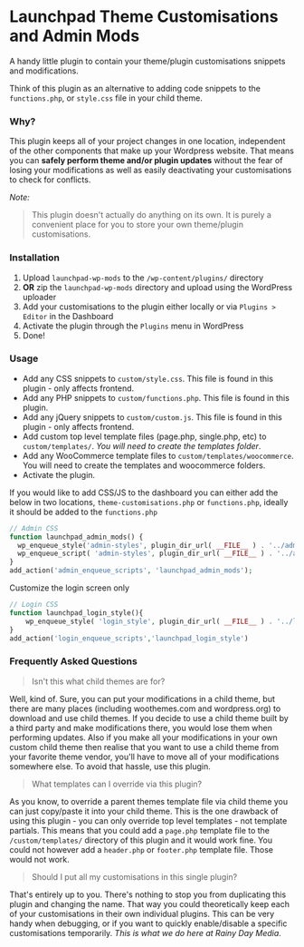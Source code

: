 # Launchpad Theme Customisations and Admin Mods

A handy little plugin to contain your theme/plugin customisations snippets and modifications.

Think of this plugin as an alternative to adding code snippets to the `functions.php`, or `style.css` file in your child theme. 

### Why? 

This plugin keeps all of your project changes in one location, independent of the other components that make up your Wordpress website. That means you can **safely perform theme and/or plugin updates** without the fear of losing your modifications as well as easily deactivating your customisations to check for conflicts.

*Note:* 
> This plugin doesn't actually do anything on its own. It is purely a convenient place for you to store your own theme/plugin customisations.

### Installation

1. Upload `launchpad-wp-mods` to the `/wp-content/plugins/` directory 
  1. **OR** zip the `launchpad-wp-mods` directory and upload using the WordPress uploader
2. Add your customisations to the plugin either locally or via `Plugins > Editor` in the Dashboard
3. Activate the plugin through the `Plugins` menu in WordPress
4. Done!

### Usage

* Add any CSS snippets to `custom/style.css`. This file is found in this plugin - only affects frontend.
* Add any PHP snippets to `custom/functions.php`. This file is found in this plugin.
* Add any jQuery snippets to `custom/custom.js`. This file is found in this plugin - only affects frontend.
* Add custom top level template files (page.php, single.php, etc) to `custom/templates/`. _You will need to create the templates folder_.
* Add any WooCommerce template files to `custom/templates/woocommerce`. You will need to create the templates and woocommerce folders.
* Activate the plugin.

If you would like to add CSS/JS to the dashboard you can either add the below in two locations, `theme-customisations.php` or `functions.php`, ideally it should be added to the `functions.php`

```php
// Admin CSS
function launchpad_admin_mods() {
  wp_enqueue_style('admin-styles', plugin_dir_url( __FILE__ ) . '../admin.css'); // enqueue CSS
  wp_enqueue_script( 'admin-styles', plugin_dir_url( __FILE__ ) . '../admin-custom.js' ); // enqueue JS
}
add_action('admin_enqueue_scripts', 'launchpad_admin_mods');
```

Customize the login screen only

```php
// Login CSS
function launchpad_login_style(){
    wp_enqueue_style( 'login_style', plugin_dir_url( __FILE__ ) . '../login.css' ); // enqueue CSS
}
add_action('login_enqueue_scripts','launchpad_login_style')
```

### Frequently Asked Questions

> Isn't this what child themes are for?

Well, kind of. Sure, you can put your modifications in a child theme, but there are many places (including woothemes.com and wordpress.org) to download and use child themes. If you decide to use a child theme built by a third party and make modifications there, you would lose them when performing updates. Also if you make all your modifications in your own custom child theme then realise that you want to use a child theme from your favorite theme vendor, you'll have to move all of your modifications somewhere else. To avoid that hassle, use this plugin.

> What templates can I override via this plugin?

As you know, to override a parent themes template file via child theme you can just copy/paste it into your child theme. This is the one drawback of using this plugin - you can only override top level templates - not template partials. This means that you could add a `page.php` template file to the `/custom/templates/` directory of this plugin and it would work fine. You could not however add a `header.php` or `footer.php` template file. Those would not work.

> Should I put all my customisations in this single plugin?

That's entirely up to you. There's nothing to stop you from duplicating this plugin and changing the name. That way you could theoretically keep each of your customisations in their own individual plugins. This can be very handy when debugging, or if you want to quickly enable/disable a specific customisations temporarily. _This is what we do here at Rainy Day Media_.
